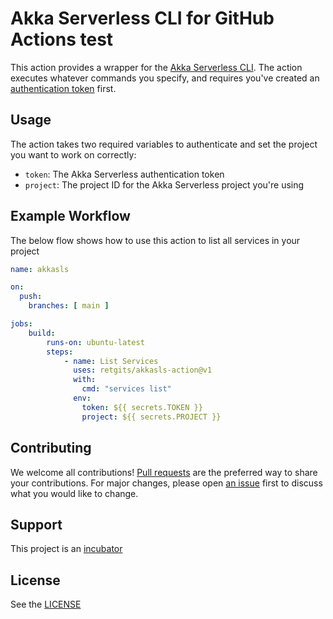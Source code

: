# Akka Serverless CLI for GitHub Actions test

This action provides a wrapper for the [Akka Serverless CLI](https://developer.lightbend.com/docs/akka-serverless/getting-started/set-up-development-env.html). The action executes whatever commands you specify, and requires you've created an [authentication token](https://developer.lightbend.com/docs/akka-serverless/deploying/integrate-cicd.html) first.

## Usage

The action takes two required variables to authenticate and set the project you want to work on correctly:

* `token`: The Akka Serverless authentication token
* `project`: The project ID for the Akka Serverless project you're using

## Example Workflow

The below flow shows how to use this action to list all services in your project

```yaml
name: akkasls

on: 
  push:
    branches: [ main ]

jobs:
    build:
        runs-on: ubuntu-latest
        steps:
            - name: List Services
              uses: retgits/akkasls-action@v1
              with:
                cmd: "services list"
              env:
                token: ${{ secrets.TOKEN }}
                project: ${{ secrets.PROJECT }}
```

## Contributing

We welcome all contributions! [Pull requests](https://github.com/lightbend-labs/akkasls-action/pulls) are the preferred way to share your contributions. For major changes, please open [an issue](https://github.com/lightbend-labs/akkasls-action/issues) first to discuss what you would like to change.

## Support

This project is an [incubator](https://developer.lightbend.com/docs/introduction/getting-help/support-terminology.html)

## License

See the [LICENSE](./LICENSE)
